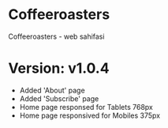 # Coffeeroasters
Coffeeroasters - web sahifasi

# Version: v1.0.4
- Added 'About' page
- Added 'Subscribe' page
- Home page responsed for Tablets 768px
- Home page responsived for Mobiles 375px

